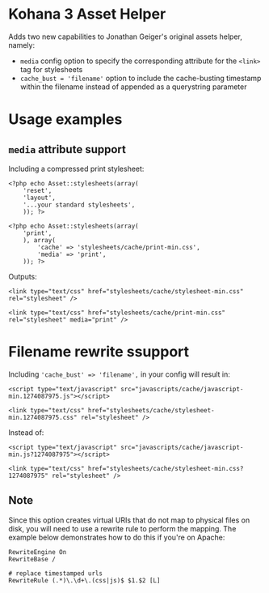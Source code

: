 # Kohana 3 Asset Helper

Adds two new capabilities to Jonathan Geiger's original assets helper, namely:

* `media` config option to specify the corresponding attribute for the `<link>` tag for stylesheets
* `cache_bust = 'filename'` option to include the cache-busting timestamp within the filename instead of appended as a querystring parameter


# Usage examples

## `media` attribute support

Including a compressed print stylesheet:

	<?php echo Asset::stylesheets(array(
		'reset',
		'layout',
		'...your standard stylesheets',
		)); ?>

	<?php echo Asset::stylesheets(array(
		'print',
		), array(
			'cache' => 'stylesheets/cache/print-min.css',
			'media' => 'print',
		)); ?>
		
Outputs:

	<link type="text/css" href="stylesheets/cache/stylesheet-min.css" rel="stylesheet" />
	
	<link type="text/css" href="stylesheets/cache/print-min.css" rel="stylesheet" media="print" />


# Filename rewrite ssupport

Including `'cache_bust' => 'filename',` in your config will result in:

	<script type="text/javascript" src="javascripts/cache/javascript-min.1274087975.js"></script>
	
	<link type="text/css" href="stylesheets/cache/stylesheet-min.1274087975.css" rel="stylesheet" />

Instead of:

	<script type="text/javascript" src="javascripts/cache/javascript-min.js?1274087975"></script>
	
	<link type="text/css" href="stylesheets/cache/stylesheet-min.css?1274087975" rel="stylesheet" />


## Note

Since this option creates virtual URIs that do not map to physical files on disk, you will need to use a rewrite rule to perform the mapping. The example below demonstrates how to do this if you're on Apache:

	RewriteEngine On
	RewriteBase /

	# replace timestamped urls
	RewriteRule (.*)\.\d+\.(css|js)$ $1.$2 [L]